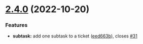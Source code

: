 # [2.4.0](https://github.com/Paker30/jira-cli/compare/v2.3.1...v2.4.0) (2022-10-20)


### Features

* **subtask:** add one subtask to a ticket ([eed663b](https://github.com/Paker30/jira-cli/commit/eed663bfdfe2d18f3be51f5835f43dcf0140dfbc)), closes [#31](https://github.com/Paker30/jira-cli/issues/31)

